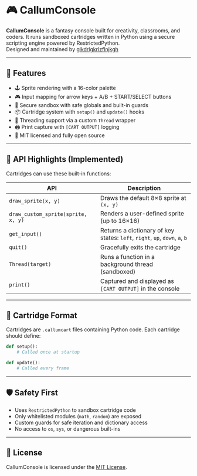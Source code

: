 



# 🎮 CallumConsole

**CallumConsole** is a fantasy console built for creativity, classrooms, and coders. It runs sandboxed cartridges written in Python using a secure scripting engine powered by RestrictedPython.  
Designed and maintained by [glkdrlgkrlzflnjkgh](https://github.com/glkdrlgkrlzflnjkgh)

---

## 🚀 Features

- 🕹️ Sprite rendering with a 16-color palette  
- 🎮 Input mapping for arrow keys + A/B + START/SELECT buttons  
- 🧠 Secure sandbox with safe globals and built-in guards  
- 📦 Cartridge system with `setup()` and `update()` hooks  
- 🧵 Threading support via a custom `Thread` wrapper  
- 🖨️ Print capture with `[CART OUTPUT]` logging  
- 🧱 MIT licensed and fully open source

---

## 📘 API Highlights (Implemented)

Cartridges can use these built-in functions:

| API | Description |
|-----|-------------|
| `draw_sprite(x, y)` | Draws the default 8×8 sprite at `(x, y)` |
| `draw_custom_sprite(sprite, x, y)` | Renders a user-defined sprite (up to 16×16) |
| `get_input()` | Returns a dictionary of key states: `left`, `right`, `up`, `down`, `a`, `b` |
| `quit()` | Gracefully exits the cartridge |
| `Thread(target)` | Runs a function in a background thread (sandboxed) |
| `print()` | Captured and displayed as `[CART OUTPUT]` in the console |


---

## 📂 Cartridge Format

Cartridges are `.callumcart` files containing Python code. Each cartridge should define:

```python
def setup():
    # Called once at startup

def update():
    # Called every frame
```

---

## 🛡️ Safety First

- Uses `RestrictedPython` to sandbox cartridge code  
- Only whitelisted modules (`math`, `random`) are exposed  
- Custom guards for safe iteration and dictionary access  
- No access to `os`, `sys`, or dangerous built-ins

---

## 📜 License

CallumConsole is licensed under the [MIT License](LICENSE).


